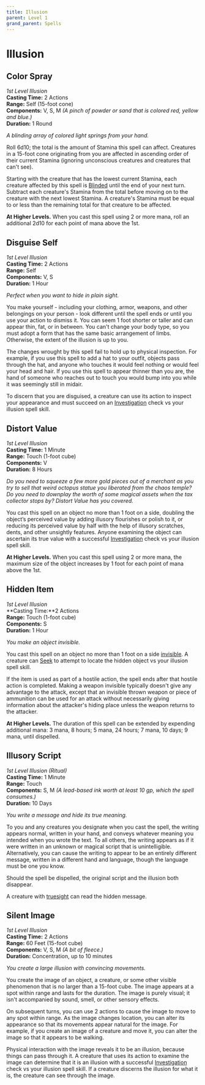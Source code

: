 ```yaml
---
title: Illusion
parent: Level 1
grand_parent: Spells
---
```


# Illusion

## Color Spray
*1st Level Illusion*<br>
**Casting Time:** 2 Actions<br>
**Range:** Self (15-foot cone)<br>
**Components:** V, S, M *(A pinch of powder or sand that is colored red, yellow and blue.)*<br>
**Duration:** 1 Round

*A blinding array of colored light springs from your hand.*

Roll 6d10; the total is the amount of Stamina this spell can affect. Creatures in a 15-foot cone originating from you are affected in ascending order of their current Stamina (ignoring unconscious creatures and creatures that can't see).

Starting with the creature that has the lowest current Stamina, each creature affected by this spell is [Blinded](https://stormchaserroleplaying.com/stormchaserRPG/Conditions/Blinded/) until the end of your next turn. Subtract each creature's Stamina from the total before moving on to the creature with the next lowest Stamina. A creature's Stamina must be equal to or less than the remaining total for that creature to be affected.

**At Higher Levels.** When you cast this spell using 2 or more mana, roll an additional 2d10 for each point of mana above the 1st.

## Disguise Self
*1st Level Illusion*<br>
**Casting Time:** 2 Actions<br>
**Range:** Self<br>
**Components:** V, S<br>
**Duration:** 1 Hour

*Perfect when you want to hide in plain sight.*

You make yourself - including your clothing, armor, weapons, and other belongings on your person - look different until the spell ends or until you use your action to dismiss it. You can seem 1 foot shorter or taller and can appear thin, fat, or in between. You can't change your body type, so you must adopt a form that has the same basic arrangement of limbs. Otherwise, the extent of the illusion is up to you.

The changes wrought by this spell fail to hold up to physical inspection. For example, if you use this spell to add a hat to your outfit, objects pass through the hat, and anyone who touches it would feel nothing or would feel your head and hair. If you use this spell to appear thinner than you are, the hand of someone who reaches out to touch you would bump into you while it was seemingly still in midair.

To discern that you are disguised, a creature can use its action to inspect your appearance and must succeed on an [Investigation](https://stormchaserroleplaying.com/stormchaserRPG/Skills/Investigation/) check vs your illusion spell skill.

## Distort Value
*1st Level Illusion*<br>
**Casting Time:** 1 Minute<br>
**Range:** Touch (1-foot cube)<br>
**Components:** V<br>
**Duration:** 8 Hours

*Do you need to squeeze a few more gold pieces out of a merchant as you try to sell that weird octopus statue you liberated from the chaos temple? Do you need to downplay the worth of some magical assets when the tax collector stops by? Distort Value has you covered.*

You cast this spell on an object no more than 1 foot on a side, doubling the object’s perceived value by adding illusory flourishes or polish to it, or reducing its perceived value by half with the help of illusory scratches, dents, and other unsightly features. Anyone examining the object can ascertain its true value with a successful [Investigation](https://stormchaserroleplaying.com/stormchaserRPG/Skills/Investigation/) check vs your illusion spell skill.

**At Higher Levels.** When you cast this spell using 2 or more mana, the maximum size of the object increases by 1 foot for each point of mana above the 1st.

## Hidden Item
*1st Level Illusion*<br>
**Casting Time:**2 Actions<br>
**Range:** Touch (1-foot cube)<br>
**Components:** S<br>
**Duration:** 1 Hour

*You make an object invisible.*

You cast this spell on an object no more than 1 foot on a side [invisible](https://stormchaserroleplaying.com/stormchaserRPG/General/Perception/Concealment/#invisible). A creature can [Seek](https://stormchaserroleplaying.com/stormchaserRPG/Combat/Actions/Seek/) to attempt to locate the hidden object vs your illusion spell skill.

If the item is used as part of a hostile action, the spell ends after that hostile action is completed. Making a weapon invisible typically doesn't give any advantage to the attack, except that an invisible thrown weapon or piece of ammunition can be used for an attack without necessarily giving information about the attacker's hiding place unless the weapon returns to the attacker.

**At Higher Levels.** The duration of this spell can be extended by expending additional mana: 3 mana, 8 hours; 5 mana, 24 hours; 7 mana, 10 days; 9 mana, until dispelled.

## Illusory Script
*1st Level Illusion (Ritual)*<br>
**Casting Time:** 1 Minute<br>
**Range:** Touch<br>
**Components:** S, M *(A lead-based ink worth at least 10 gp, which the spell consumes.)*<br>
**Duration:** 10 Days

*You write a message and hide its true meaning.*

To you and any creatures you designate when you cast the spell, the writing appears normal, written in your hand, and conveys whatever meaning you intended when you wrote the text. To all others, the writing appears as if it were written in an unknown or magical script that is unintelligible. Alternatively, you can cause the writing to appear to be an entirely different message, written in a different hand and language, though the language must be one you know.

Should the spell be dispelled, the original script and the illusion both disappear.

A creature with [truesight](https://stormchaserroleplaying.com/stormchaserRPG/Exploration/Environment/VisionandLight/#truesight) can read the hidden message.

## Silent Image
*1st Level Illusion*<br>
**Casting Time:** 2 Actions<br>
**Range:** 60 Feet (15-foot cube)<br>
**Components:** V, S, M *(A bit of fleece.)*<br>
**Duration:** Concentration, up to 10 minutes

*You create a large illusion with convincing movements.*

You create the image of an object, a creature, or some other visible phenomenon that is no larger than a 15-foot cube. The image appears at a spot within range and lasts for the duration. The image is purely visual; it isn't accompanied by sound, smell, or other sensory effects.

On subsequent turns, you can use 2 actions to cause the image to move to any spot within range. As the image changes location, you can alter its appearance so that its movements appear natural for the image. For example, if you create an image of a creature and move it, you can alter the image so that it appears to be walking.

Physical interaction with the image reveals it to be an illusion, because things can pass through it. A creature that uses its action to examine the image can determine that it is an illusion with a successful [Investigation](https://stormchaserroleplaying.com/stormchaserRPG/Skills/Investigation/) check vs your illusion spell skill. If a creature discerns the illusion for what it is, the creature can see through the image.
